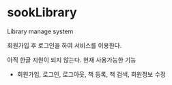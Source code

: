 sookLibrary
===========

Library manage system

회원가입 후 로그인을 하여 서비스를 이용한다.

아직 한글 지원이 되지 않는다.
현재 사용가능한 기능
 - 회원가입, 로그인, 로그아웃, 책 등록, 책 검색, 회원정보 수정
